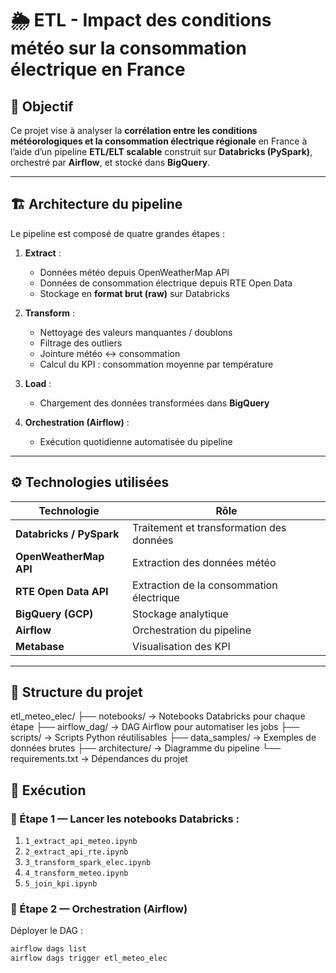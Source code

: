 # 🌦️ ETL - Impact des conditions météo sur la consommation électrique en France

## 🎯 Objectif
Ce projet vise à analyser la **corrélation entre les conditions météorologiques et la consommation électrique régionale** en France à l’aide d’un pipeline **ETL/ELT scalable** construit sur **Databricks (PySpark)**, orchestré par **Airflow**, et stocké dans **BigQuery**.

---

## 🏗️ Architecture du pipeline

Le pipeline est composé de quatre grandes étapes :

1. **Extract** :
   - Données météo depuis OpenWeatherMap API
   - Données de consommation électrique depuis RTE Open Data
   - Stockage en **format brut (raw)** sur Databricks

2. **Transform** :
   - Nettoyage des valeurs manquantes / doublons
   - Filtrage des outliers
   - Jointure météo ↔ consommation
   - Calcul du KPI : consommation moyenne par température

3. **Load** :
   - Chargement des données transformées dans **BigQuery**

4. **Orchestration (Airflow)** :
   - Exécution quotidienne automatisée du pipeline

---

## ⚙️ Technologies utilisées

| Technologie | Rôle |
|--------------|------|
| **Databricks / PySpark** | Traitement et transformation des données |
| **OpenWeatherMap API** | Extraction des données météo |
| **RTE Open Data API** | Extraction de la consommation électrique |
| **BigQuery (GCP)** | Stockage analytique |
| **Airflow** | Orchestration du pipeline |
| **Metabase** | Visualisation des KPI |

---

## 📂 Structure du projet

etl_meteo_elec/
├── notebooks/ → Notebooks Databricks pour chaque étape
├── airflow_dag/ → DAG Airflow pour automatiser les jobs
├── scripts/ → Scripts Python réutilisables
├── data_samples/ → Exemples de données brutes
├── architecture/ → Diagramme du pipeline
└── requirements.txt → Dépendances du projet

## 🚀 Exécution

### 🔹 Étape 1 — Lancer les notebooks Databricks :
1. `1_extract_api_meteo.ipynb`
2. `2_extract_api_rte.ipynb`
3. `3_transform_spark_elec.ipynb`
4. `4_transform_meteo.ipynb`
5. `5_join_kpi.ipynb`

### 🔹 Étape 2 — Orchestration (Airflow)
Déployer le DAG :
```bash
airflow dags list
airflow dags trigger etl_meteo_elec